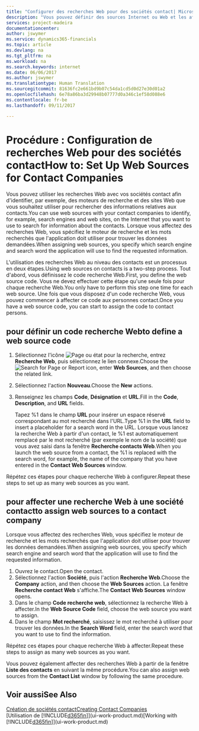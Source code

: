 ```yaml
---
title: "Configurer des recherches Web pour des sociétés contact| Microsoft Docs"
description: "Vous pouvez définir des sources Internet ou Web et les affecter à une société contact pour identifier la manière dont vous souhaitez rechercher des informations sur vos contacts."
services: project-madeira
documentationcenter: 
author: jswymer
ms.service: dynamics365-financials
ms.topic: article
ms.devlang: na
ms.tgt_pltfrm: na
ms.workload: na
ms.search.keywords: internet
ms.date: 06/06/2017
ms.author: jswymer
ms.translationtype: Human Translation
ms.sourcegitcommit: 81636fc2e661bd9b07c54da1cd5d0d27e30d01a2
ms.openlocfilehash: 6e78a86ba3d29948b07777d0a346c1ef58d088e6
ms.contentlocale: fr-be
ms.lasthandoff: 09/11/2017

---
```

# <a name="how-to-set-up-web-sources-for-contact-companies"></a><span data-ttu-id="9b424-103">Procédure : Configuration de recherches Web pour des sociétés contact</span><span class="sxs-lookup"><span data-stu-id="9b424-103">How to: Set Up Web Sources for Contact Companies</span></span>
<span data-ttu-id="9b424-104">Vous pouvez utiliser les recherches Web avec vos sociétés contact afin d'identifier, par exemple, des moteurs de recherche et des sites Web que vous souhaitez utiliser pour rechercher des informations relatives aux contacts.</span><span class="sxs-lookup"><span data-stu-id="9b424-104">You can use web sources with your contact companies to identify, for example, search engines and web sites, on the Internet that you want to use to search for information about the contacts.</span></span> <span data-ttu-id="9b424-105">Lorsque vous affectez des recherches Web, vous spécifiez le moteur de recherche et les mots recherchés que l'application doit utiliser pour trouver les données demandées.</span><span class="sxs-lookup"><span data-stu-id="9b424-105">When assigning web sources, you specify which search engine and search word the application will use to find the requested information.</span></span>

<span data-ttu-id="9b424-106">L'utilisation des recherches Web au niveau des contacts est un processus en deux étapes.</span><span class="sxs-lookup"><span data-stu-id="9b424-106">Using web sources on contacts is a two-step process.</span></span> <span data-ttu-id="9b424-107">Tout d'abord, vous définissez le code recherche Web.</span><span class="sxs-lookup"><span data-stu-id="9b424-107">First, you define the web source code.</span></span> <span data-ttu-id="9b424-108">Vous ne devez effectuer cette étape qu'une seule fois pour chaque recherche Web.</span><span class="sxs-lookup"><span data-stu-id="9b424-108">You only have to perform this step one time for each web source.</span></span> <span data-ttu-id="9b424-109">Une fois que vous disposez d'un code recherche Web, vous pouvez commencer à affecter ce code aux personnes contact.</span><span class="sxs-lookup"><span data-stu-id="9b424-109">Once you have a web source code, you can start to assign the code to contact persons.</span></span>

## <a name="to-define-a-web-source-code"></a><span data-ttu-id="9b424-110">pour définir un code recherche Web</span><span class="sxs-lookup"><span data-stu-id="9b424-110">to define a web source code</span></span>
1. <span data-ttu-id="9b424-111">Sélectionnez l'icône ![Page ou état pour la recherche](media/ui-search/search_small.png "icône Page ou état pour la recherche"), entrez **Recherche Web**, puis sélectionnez le lien connexe.</span><span class="sxs-lookup"><span data-stu-id="9b424-111">Choose the ![Search for Page or Report](media/ui-search/search_small.png "Search for Page or Report icon") icon, enter **Web Sources**, and then choose the related link.</span></span>
2. <span data-ttu-id="9b424-112">Sélectionnez l'action **Nouveau**.</span><span class="sxs-lookup"><span data-stu-id="9b424-112">Choose the **New** actions.</span></span>
3. <span data-ttu-id="9b424-113">Renseignez les champs **Code**, **Désignation** et **URL**.</span><span class="sxs-lookup"><span data-stu-id="9b424-113">Fill in the **Code**, **Description**, and **URL** fields.</span></span>

    <span data-ttu-id="9b424-114">Tapez %1 dans le champ **URL** pour insérer un espace réservé correspondant au mot recherché dans l'URL.</span><span class="sxs-lookup"><span data-stu-id="9b424-114">Type %1 in the **URL** field to insert a placeholder for a search word in the URL.</span></span> <span data-ttu-id="9b424-115">Lorsque vous lancez la recherche Web à partir d'un contact, le %1 est automatiquement remplacé par le mot recherché (par exemple le nom de la société) que vous avez saisi dans la fenêtre **Recherche contacts Web**.</span><span class="sxs-lookup"><span data-stu-id="9b424-115">When you launch the web source from a contact, the %1 is replaced with the search word, for example, the name of the company that you have entered in the **Contact Web Sources** window.</span></span>

<span data-ttu-id="9b424-116">Répétez ces étapes pour chaque recherche Web à configurer.</span><span class="sxs-lookup"><span data-stu-id="9b424-116">Repeat these steps to set up as many web sources as you want.</span></span>

## <a name="to-assign-web-sources-to-a-contact-company"></a><span data-ttu-id="9b424-117">pour affecter une recherche Web à une société contact</span><span class="sxs-lookup"><span data-stu-id="9b424-117">to assign web sources to a contact company</span></span>
<span data-ttu-id="9b424-118">Lorsque vous affectez des recherches Web, vous spécifiez le moteur de recherche et les mots recherchés que l'application doit utiliser pour trouver les données demandées.</span><span class="sxs-lookup"><span data-stu-id="9b424-118">When assigning web sources, you specify which search engine and search word that the application will use to find the requested information.</span></span>

1. <span data-ttu-id="9b424-119">Ouvrez le contact.</span><span class="sxs-lookup"><span data-stu-id="9b424-119">Open the contact.</span></span>
2. <span data-ttu-id="9b424-120">Sélectionnez l'action **Société**, puis l'action **Recherche Web**.</span><span class="sxs-lookup"><span data-stu-id="9b424-120">Choose the **Company** action, and then choose the **Web Sources** action.</span></span> <span data-ttu-id="9b424-121">La fenêtre **Recherche contact Web** s'affiche.</span><span class="sxs-lookup"><span data-stu-id="9b424-121">The **Contact Web Sources** window opens.</span></span>
3. <span data-ttu-id="9b424-122">Dans le champ **Code recherche web**, sélectionnez la recherche Web à affecter.</span><span class="sxs-lookup"><span data-stu-id="9b424-122">In the **Web Source Code** field, choose the web source you want to assign.</span></span>
4. <span data-ttu-id="9b424-123">Dans le champ **Mot recherché**, saisissez le mot recherché à utiliser pour trouver les données.</span><span class="sxs-lookup"><span data-stu-id="9b424-123">In the **Search Word** field, enter the search word that you want to use to find the information.</span></span>

<span data-ttu-id="9b424-124">Répétez ces étapes pour chaque recherche Web à affecter.</span><span class="sxs-lookup"><span data-stu-id="9b424-124">Repeat these steps to assign as many web sources as you want.</span></span>

<span data-ttu-id="9b424-125">Vous pouvez également affecter des recherches Web à partir de la fenêtre **Liste des contacts** en suivant la même procédure.</span><span class="sxs-lookup"><span data-stu-id="9b424-125">You can also assign web sources from the **Contact List** window by following the same procedure.</span></span>

## <a name="see-also"></a><span data-ttu-id="9b424-126">Voir aussi</span><span class="sxs-lookup"><span data-stu-id="9b424-126">See Also</span></span>
[<span data-ttu-id="9b424-127">Création de sociétés contact</span><span class="sxs-lookup"><span data-stu-id="9b424-127">Creating Contact Companies</span></span>](marketing-create-contact-companies.md)  
<span data-ttu-id="9b424-128">[Utilisation de [!INCLUDE[d365fin](includes/d365fin_md.md)]](ui-work-product.md)</span><span class="sxs-lookup"><span data-stu-id="9b424-128">[Working with [!INCLUDE[d365fin](includes/d365fin_md.md)]](ui-work-product.md)</span></span>

